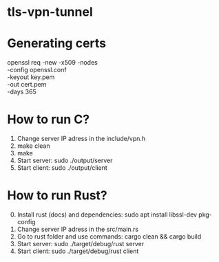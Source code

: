 # tls-vpn-tunnel

# Generating certs
openssl req -new -x509 -nodes \
  -config openssl.conf \
  -keyout key.pem \
  -out cert.pem \
  -days 365

# How to run C?
1. Change server IP adress in the include/vpn.h
2. make clean
3. make
4. Start server: sudo ./output/server
5. Start client: sudo ./output/client

# How to run Rust?
0. Install rust (docs) and dependencies: sudo apt install libssl-dev pkg-config
1. Change server IP adress in the src/main.rs
2. Go to rust folder and use commands: cargo clean && cargo build
3. Start server: sudo ./target/debug/rust server
4. Start client: sudo ./target/debug/rust client